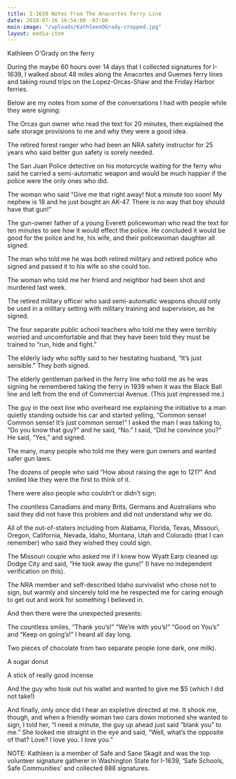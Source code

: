 ```yaml
---
title: I-1639 Notes From The Anacortes Ferry Line
date: 2018-07-16 16:54:00 -07:00
main-image: "/uploads/KathleenOGrady-cropped.jpg"
layout: media-item
---
```


Kathleen O'Grady on the ferry

During the maybe 60 hours over 14 days that I collected signatures for I-1639, I walked about 48 miles along the Anacortes and Guemes ferry lines and taking round trips on the Lopez-Orcas-Shaw and the Friday Harbor ferries.

Below are my notes from some of the conversations I had with people while they were signing:

The Orcas gun owner who read the text for 20 minutes, then explained the safe storage provisions to me and why they were a good idea.

The retired forest ranger who had been an NRA safety instructor for 25 years who said better gun safety is sorely needed.

The San Juan Police detective on his motorcycle waiting for the ferry who said he carried a semi-automatic weapon and would be much happier if the police were the only ones who did.

The woman who said “Give me that right away! Not a minute too soon! My nephew is 18 and he just bought an AK-47. There is no way that boy should have that gun!”

The gun-owner father of a young Everett policewoman who read the text for ten minutes to see how it would effect the police. He concluded it would be good for the police and he, his wife, and their policewoman daughter all signed.

The man who told me he was both retired military and retired police who signed and passed it to his wife so she could too.

The woman who told me her friend and neighbor had been shot and murdered last week.

The retired military officer who said semi-automatic weapons should only be used in a military setting with military training and supervision, as he signed.

The four separate public school teachers who told me they were terribly worried and uncomfortable and that they have been told they must be trained to “run, hide and fight.”

The elderly lady who softly said to her hesitating husband, “It’s just sensible.” They both signed.

The elderly gentleman parked in the ferry line who told me as he was signing he remembered taking the ferry in 1939 when it was the Black Ball line and left from the end of Commercial Avenue. (This just impressed me.)

The guy in the next line who overheard me explaining the initiative to a man quietly standing outside his car and started yelling, “Common sense! Common sense! It’s just common sense!” I asked the man I was talking to, “Do you know that guy?” and he said, “No.” I said, “Did he convince you?” He said, “Yes,” and signed.

The many, many people who told me they were gun owners and wanted safer gun laws.

The dozens of people who said “How about raising the age to 121?” And smiled like they were the first to think of it.

There were also people who couldn’t or didn’t sign:

The countless Canadians and many Brits, Germans and Australians who said they did not have this problem and did not understand why we do.

All of the out-of-staters including from Alabama, Florida, Texas, Missouri, Oregon, California, Nevada, Idaho, Montana, Utah and Colorado (that I can remember) who said they wished they could sign.

The Missouri couple who asked me if I knew how Wyatt Earp cleaned up Dodge City and said, “He took away the guns!”  (I have no independent verification on this).

The NRA member and self-described Idaho survivalist who chose not to sign, but warmly and sincerely told me he respected me for caring enough to get out and work for something I believed in.

And then there were the unexpected presents:

The countless smiles, “Thank you’s!” “We’re with you’s!” “Good on You’s” and “Keep on going’s!” I heard all day long.

Two pieces of chocolate from two separate people (one dark, one milk).

A sugar donut

A stick of really good incense

And the guy who took out his wallet and wanted to give me $5 (which I did not take!)

And finally, only once did I hear an expletive directed at me. It shook me, though, and when a friendly woman two cars down motioned she wanted to sign, I told her, “I need a minute, the guy up ahead just said “blank you” to me.” She looked me straight in the eye and said, “Well, what’s the opposite of that? Love? I love you. I love you.”

NOTE: Kathleen is a member of Safe and Sane Skagit and was the top volunteer signature gatherer in Washington State for I-1639, ‘Safe Schools, Safe Communities’ and collected 888 signatures.